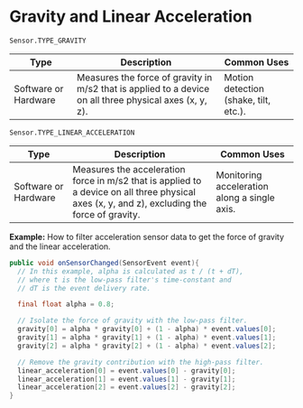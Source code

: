 # Gravity and Linear Acceleration

`Sensor.TYPE_GRAVITY`

| Type | Description | Common Uses |
| -- | -- | -- |
| Software or Hardware | Measures the force of gravity in m/s2 that is applied to a device on all three physical axes (x, y, z). | Motion detection (shake, tilt, etc.). |

`Sensor.TYPE_LINEAR_ACCELERATION`

| Type | Description | Common Uses |
| -- | -- | -- |
| Software or Hardware | Measures the acceleration force in m/s2 that is applied to a device on all three physical axes (x, y, and z), excluding the force of gravity. | Monitoring acceleration along a single axis. |

**Example:** How to filter acceleration sensor data to get the force of gravity and the linear acceleration.

````java
public void onSensorChanged(SensorEvent event){
  // In this example, alpha is calculated as t / (t + dT),
  // where t is the low-pass filter's time-constant and
  // dT is the event delivery rate.

  final float alpha = 0.8;

  // Isolate the force of gravity with the low-pass filter.
  gravity[0] = alpha * gravity[0] + (1 - alpha) * event.values[0];
  gravity[1] = alpha * gravity[1] + (1 - alpha) * event.values[1];
  gravity[2] = alpha * gravity[2] + (1 - alpha) * event.values[2];

  // Remove the gravity contribution with the high-pass filter.
  linear_acceleration[0] = event.values[0] - gravity[0];
  linear_acceleration[1] = event.values[1] - gravity[1];
  linear_acceleration[2] = event.values[2] - gravity[2];
}
````